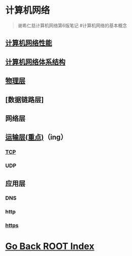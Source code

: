# 计算机网络
> 谢希仁慈计算机网络第6版笔记
#计算机网络的基本概念
## [计算机网络性能](./计算机网络性能.md)
## [计算机网络体系结构](./计算机网络体系结构.md)
## [物理层](./物理层.md)
## [数据链路层]
## 网络层
## [运输层(重点)](./运输层.md)（ing）
   ### [TCP](./运输层.md#TCP)
   ### UDP
## 应用层
### DNS
### http
### [https](./https.md)

# [Go Back ROOT Index](../README.md)
